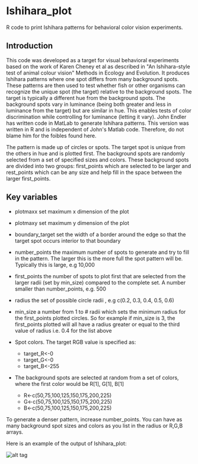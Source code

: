 Ishihara_plot
===============
R code to print Ishihara patterns for behavioral color vision experiments.
## Introduction
This code was developed as a target for visual behavioral experiments based on the work of Karen Cheney et al as described in "An Ishihara-style test of animal colour vision" Methods in Ecology and Evolution.  It produces Ishihara patterns where one spot differs from many background spots.  These patterns are then used to test whether fish or other organisms can recognize the unique spot (the target) relative to the background spots.  The target is typically a different hue from the background spots.  The background spots vary in luminance (being both greater and less in luminance from the target) but are similar in hue.  This enables tests of color discrimination while controlling for luminance (letting it vary).  John Endler has written code in MatLab to generate Ishihara patterns.  This version was written in R and is independent of John's Matlab code. Therefore, do not blame him for the foibles found here.

The pattern is made up of circles or spots.  The target spot is unique from the others in hue and is plotted first.  The background spots are randomly selected from a set of specified sizes and colors.  These background spots are divided into two groups: first_points which are selected to be larger and rest_points which can be any size and help fill in the space between the larger first_points.

## Key variables
* plotmaxx        set maximum x dimension of the plot
* plotmaxy        set maximum y dimension of the plot
* boundary_target set the width of a border around the edge so that the target spot occurs interior to that boundary

* number_points   the maximum number of spots to generate and try to fill in the pattern.  The larger this is the more full the spot pattern will be. Typically this is large, e.g 10,000
* first_points    the number of spots to plot first that are selected from the larger radii (set by min_size) compared to the complete set.  A number smaller than number_points, e.g. 500

* radius          the set of possible circle radii , e.g c(0.2, 0.3, 0.4, 0.5, 0.6)
* min_size        a number from 1 to # radii which sets the minimum radius for the first_points plotted circles.  So for example if min_size is 3, the first_points plotted will all have a radius greater or equal to the third value of radius i.e. 0.4 for the list above

* Spot colors. The target RGB value is specified as:
  - target_R<-0  
  - target_G<-0
  - target_B<-255
* The background spots are selected at random from a set of colors, where the first color would be R[1], G[1], B[1]
  - R<-c(50,75,100,125,150,175,200,225)   
  - G<-c(50,75,100,125,150,175,200,225)   
  - B<-c(50,75,100,125,150,175,200,225)
 
To generate a denser pattern, increase number_points. You can have as many background spot sizes and colors as you list 
in the radius or R,G,B arrays.

Here is an example of the output of Ishihara_plot:

![alt tag](https://github.com/KCarleton/Ishihara/Ishihara_example.jpeg) 
